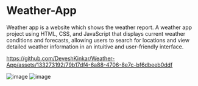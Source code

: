 # Weather-App
Weather app is a website which shows the weather report.
A weather app project using HTML, CSS, and JavaScript that displays current weather conditions and forecasts, allowing users to search for locations and view detailed weather information in an intuitive and user-friendly interface.


https://github.com/DeveshKinkar/Weather-App/assets/133273192/79b17df4-6a88-4706-8e7c-bf6dbeeb0ddf


![image](https://github.com/shreyash-02/WeatherApp/assets/122154409/2d850273-76a4-4bbc-b360-6ad20d063094)
![image](https://github.com/shreyash-02/WeatherApp/assets/122154409/2d850273-76a4-4bbc-b360-6ad20d063094)
